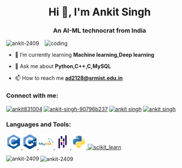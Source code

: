 
<h1 align="center">Hi 👋, I'm Ankit Singh</h1>
<h3 align="center">An AI-ML technocrat from India</h3>
<img align="right"alt="coding"width="400"src="https://media2.giphy.com/media/RbDKaczqWovIugyJmW/giphy.gif?cid=ecf05e47o54kajo9upol9vainptfn6egh3xdgj6rf8u4drhw&rid=giphy.gif&ct=g")
">
<p align="left"> <img src="https://komarev.com/ghpvc/?username=ankit-2409&label=Profile%20views&color=0e75b6&style=flat" alt="ankit-2409" /> </p>

- 🌱 I’m currently learning **Machine learning,Deep learning**

- 💬 Ask me about **Python,C++,C,MySQL**

- 📫 How to reach me **ad2128@srmist.edu.in**

<h3 align="left">Connect with me:</h3>
<p align="left">
<a href="https://twitter.com/ankit831004" target="blank"><img align="center" src="https://raw.githubusercontent.com/rahuldkjain/github-profile-readme-generator/master/src/images/icons/Social/twitter.svg" alt="ankit831004" height="30" width="40" /></a>
<a href="https://linkedin.com/in/ankit-singh-90796b237" target="blank"><img align="center" src="https://raw.githubusercontent.com/rahuldkjain/github-profile-readme-generator/master/src/images/icons/Social/linked-in-alt.svg" alt="ankit-singh-90796b237" height="30" width="40" /></a>
<a href="https://fb.com/ankit singh" target="blank"><img align="center" src="https://raw.githubusercontent.com/rahuldkjain/github-profile-readme-generator/master/src/images/icons/Social/facebook.svg" alt="ankit singh" height="30" width="40" /></a>
<a href="https://instagram.com/ankit singh" target="blank"><img align="center" src="https://raw.githubusercontent.com/rahuldkjain/github-profile-readme-generator/master/src/images/icons/Social/instagram.svg" alt="ankit singh" height="30" width="40" /></a>
</p>

<h3 align="left">Languages and Tools:</h3>
<p align="left"> <a href="https://www.cprogramming.com/" target="_blank" rel="noreferrer"> <img src="https://raw.githubusercontent.com/devicons/devicon/master/icons/c/c-original.svg" alt="c" width="40" height="40"/> </a> <a href="https://www.w3schools.com/cpp/" target="_blank" rel="noreferrer"> <img src="https://raw.githubusercontent.com/devicons/devicon/master/icons/cplusplus/cplusplus-original.svg" alt="cplusplus" width="40" height="40"/> </a> <a href="https://www.mysql.com/" target="_blank" rel="noreferrer"> <img src="https://raw.githubusercontent.com/devicons/devicon/master/icons/mysql/mysql-original-wordmark.svg" alt="mysql" width="40" height="40"/> </a> <a href="https://pandas.pydata.org/" target="_blank" rel="noreferrer"> <img src="https://raw.githubusercontent.com/devicons/devicon/2ae2a900d2f041da66e950e4d48052658d850630/icons/pandas/pandas-original.svg" alt="pandas" width="40" height="40"/> </a> <a href="https://www.python.org" target="_blank" rel="noreferrer"> <img src="https://raw.githubusercontent.com/devicons/devicon/master/icons/python/python-original.svg" alt="python" width="40" height="40"/> </a> <a href="https://scikit-learn.org/" target="_blank" rel="noreferrer"> <img src="https://upload.wikimedia.org/wikipedia/commons/0/05/Scikit_learn_logo_small.svg" alt="scikit_learn" width="40" height="40"/> </a> </p>

<p><img align="left" src="https://github-readme-stats.vercel.app/api/top-langs?username=ankit-2409&show_icons=true&locale=en&layout=compact" alt="ankit-2409" /></p>

<p>&nbsp;<img align="center" src="https://github-readme-stats.vercel.app/api?username=ankit-2409&show_icons=true&locale=en" alt="ankit-2409" /></p>


